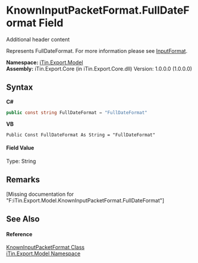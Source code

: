 # KnownInputPacketFormat.FullDateFormat Field
Additional header content 

Represents FullDateFormat. For more information please see <a href="P_iTin_Export_Model_PacketFieldModel_InputFormat">InputFormat</a>.

**Namespace:**&nbsp;<a href="N_iTin_Export_Model">iTin.Export.Model</a><br />**Assembly:**&nbsp;iTin.Export.Core (in iTin.Export.Core.dll) Version: 1.0.0.0 (1.0.0.0)

## Syntax

**C#**<br />
``` C#
public const string FullDateFormat = "FullDateFormat"
```

**VB**<br />
``` VB
Public Const FullDateFormat As String = "FullDateFormat"
```


#### Field Value
Type: String

## Remarks
\[Missing <remarks> documentation for "F:iTin.Export.Model.KnownInputPacketFormat.FullDateFormat"\]

## See Also


#### Reference
<a href="T_iTin_Export_Model_KnownInputPacketFormat">KnownInputPacketFormat Class</a><br /><a href="N_iTin_Export_Model">iTin.Export.Model Namespace</a><br />